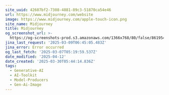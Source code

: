 ```yaml
---
site_uuid: 42607bf2-7308-4881-89c3-51870ca54e46
url: https://www.midjourney.com/website
image: https://www.midjourney.com/apple-touch-icon.png
site_name: Midjourney
title: Midjourney
og_screenshot_url: >-
  https://og-screenshots-prod.s3.amazonaws.com/1366x768/80/false/8619549a6912c68d5cbd733e4698ec6d69230412e60e2975eb927c791d7737ec.jpeg
jina_last_request: '2025-03-09T06:45:05.483Z'
jina_error: Error occurred
og_last_fetch: '2025-03-07T05:19:59.537Z'
date_modified: '2025-04-12'
date_created: '2025-03-30T05:44:14.836Z'
tags:
  - Generative-AI
  - AI-Toolkit
  - Model-Producers
  - Gen-Ai-Image
---
```



































































